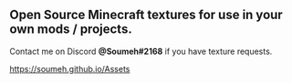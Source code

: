 ## Open Source Minecraft textures for use in your own mods / projects.

Contact me on Discord **@Soumeh#2168** if you have texture requests.

https://soumeh.github.io/Assets
